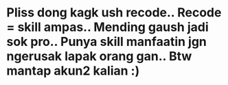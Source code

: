 # Pliss dong kagk ush recode.. Recode = skill ampas.. Mending gaush jadi sok pro.. Punya skill manfaatin jgn ngerusak lapak orang gan.. Btw mantap akun2 kalian :)
